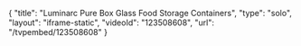 {
    "title": "Luminarc Pure Box Glass Food Storage Containers",
    "type": "solo",
    "layout": "iframe-static",
    "videoId": "123508608",
    "url": "\/tvpembed\/123508608"
}